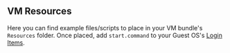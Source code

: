 ## VM Resources

Here you can find example files/scripts to place in your VM bundle's `Resources` folder.
Once placed, add `start.command` to your Guest OS's [Login Items](https://support.apple.com/en-gb/guide/mac-help/mh15189/mac).
